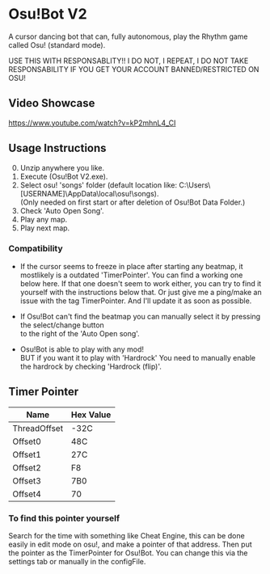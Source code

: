 # Osu!Bot V2
A cursor dancing bot that can, fully autonomous, play the Rhythm game called Osu! (standard mode).

USE THIS WITH RESPONSABLITY!!
I DO NOT, I REPEAT, I DO NOT TAKE RESPONSABILITY IF YOU GET YOUR ACCOUNT BANNED/RESTRICTED ON OSU!

## Video Showcase
https://www.youtube.com/watch?v=kP2mhnL4_CI

## Usage Instructions
0. Unzip anywhere you like.
1. Execute (Osu!Bot V2.exe).
2. Select osu! 'songs' folder (default location like: C:\Users\\[USERNAME]\AppData\local\osu!\songs).  
   (Only needed on first start or after deletion of Osu!Bot Data Folder.)
3. Check 'Auto Open Song'.
4. Play any map.
5. Play next map.

### Compatibility
 * If the cursor seems to freeze in place after starting any beatmap, it mostlikely is a outdated 'TimerPointer'.
   You can find a working one below here. If that one doesn't seem to work either, you can try to find it yourself with the instructions below that. Or just give me a ping/make an issue with the tag TimerPointer. And I'll update it as soon as possible.

 * If Osu!Bot can't find the beatmap you can manually select it by pressing the select/change button  
   to the right of the 'Auto Open song'.

 * Osu!Bot is able to play with any mod!  
   BUT if you want it to play with 'Hardrock' You need to manually enable the hardrock by checking 'Hardrock (flip)'.

## Timer Pointer

| Name       	| Hex Value	|
| ------------- | -------------	|
| ThreadOffset	| -32C		|
| Offset0	| 48C      	|
| Offset1	| 27C      	|
| Offset2	| F8		|
| Offset3	| 7B0		|
| Offset4	| 70		|

### To find this pointer yourself
Search for the time with something like Cheat Engine, this can be done easily in edit mode on osu!, and make a pointer of that address. Then put the pointer as the TimerPointer for Osu!Bot. You can change this via the settings tab or manually in the configFile.

